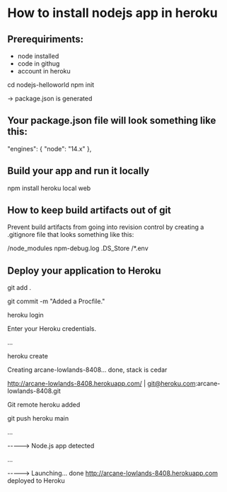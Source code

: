 # How to install nodejs app in heroku

## Prerequiriments:
 - node installed
 - code in githug
 - account in heroku

cd nodejs-helloworld
npm init

-> package.json is generated

## Your package.json file will look something like this:

"engines": {
    "node": "14.x"
  },
  
## Build your app and run it locally

npm install
heroku local web

## How to keep build artifacts out of git

Prevent build artifacts from going into revision control by creating a .gitignore file that looks something like this:

/node_modules
npm-debug.log
.DS_Store
/*.env

## Deploy your application to Heroku

git add .

git commit -m "Added a Procfile."

heroku login

Enter your Heroku credentials.

...

heroku create

Creating arcane-lowlands-8408... done, stack is cedar

http://arcane-lowlands-8408.herokuapp.com/ | git@heroku.com:arcane-lowlands-8408.git

Git remote heroku added

git push heroku main

...

-----> Node.js app detected

...

-----> Launching... done
http://arcane-lowlands-8408.herokuapp.com deployed to Heroku
       
